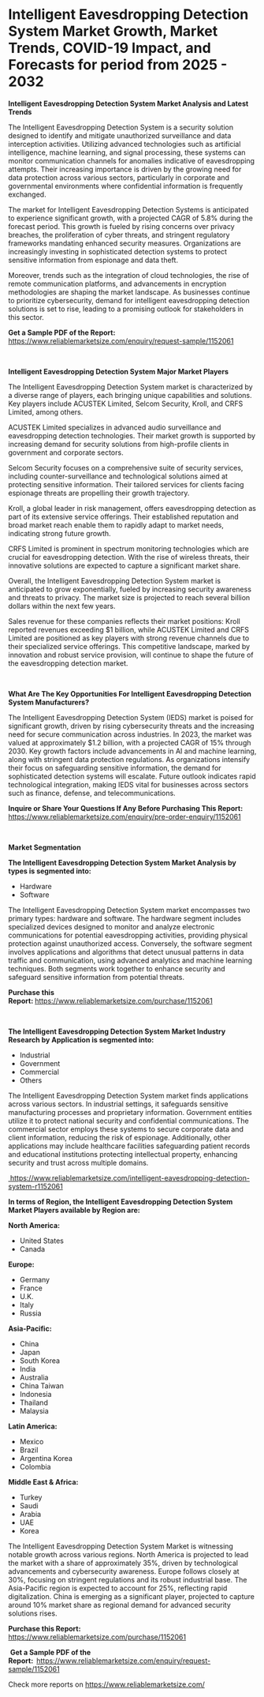 <p><h1>Intelligent Eavesdropping Detection System Market Growth, Market Trends, COVID-19 Impact, and Forecasts for period from 2025 - 2032</h1></p><p><strong>Intelligent Eavesdropping Detection System Market Analysis and Latest Trends</strong></p>
<p><p>The Intelligent Eavesdropping Detection System is a security solution designed to identify and mitigate unauthorized surveillance and data interception activities. Utilizing advanced technologies such as artificial intelligence, machine learning, and signal processing, these systems can monitor communication channels for anomalies indicative of eavesdropping attempts. Their increasing importance is driven by the growing need for data protection across various sectors, particularly in corporate and governmental environments where confidential information is frequently exchanged.</p><p>The market for Intelligent Eavesdropping Detection Systems is anticipated to experience significant growth, with a projected CAGR of 5.8% during the forecast period. This growth is fueled by rising concerns over privacy breaches, the proliferation of cyber threats, and stringent regulatory frameworks mandating enhanced security measures. Organizations are increasingly investing in sophisticated detection systems to protect sensitive information from espionage and data theft. </p><p>Moreover, trends such as the integration of cloud technologies, the rise of remote communication platforms, and advancements in encryption methodologies are shaping the market landscape. As businesses continue to prioritize cybersecurity, demand for intelligent eavesdropping detection solutions is set to rise, leading to a promising outlook for stakeholders in this sector.</p></p>
<p><strong>Get a Sample PDF of the Report:&nbsp;</strong> <a href="https://www.reliablemarketsize.com/enquiry/request-sample/1152061?utm_campaign=2625&utm_medium=2&utm_source=Github&utm_content=ia&utm_term=12042025&utm_id=intelligent-eavesdropping-detection-system">https://www.reliablemarketsize.com/enquiry/request-sample/1152061</a></p>
<p>&nbsp;</p>
<p><strong>Intelligent Eavesdropping Detection System Major Market Players</strong></p>
<p><p>The Intelligent Eavesdropping Detection System market is characterized by a diverse range of players, each bringing unique capabilities and solutions. Key players include ACUSTEK Limited, Selcom Security, Kroll, and CRFS Limited, among others. </p><p>ACUSTEK Limited specializes in advanced audio surveillance and eavesdropping detection technologies. Their market growth is supported by increasing demand for security solutions from high-profile clients in government and corporate sectors. </p><p>Selcom Security focuses on a comprehensive suite of security services, including counter-surveillance and technological solutions aimed at protecting sensitive information. Their tailored services for clients facing espionage threats are propelling their growth trajectory.</p><p>Kroll, a global leader in risk management, offers eavesdropping detection as part of its extensive service offerings. Their established reputation and broad market reach enable them to rapidly adapt to market needs, indicating strong future growth.</p><p>CRFS Limited is prominent in spectrum monitoring technologies which are crucial for eavesdropping detection. With the rise of wireless threats, their innovative solutions are expected to capture a significant market share.</p><p>Overall, the Intelligent Eavesdropping Detection System market is anticipated to grow exponentially, fueled by increasing security awareness and threats to privacy. The market size is projected to reach several billion dollars within the next few years.</p><p>Sales revenue for these companies reflects their market positions: Kroll reported revenues exceeding $1 billion, while ACUSTEK Limited and CRFS Limited are positioned as key players with strong revenue channels due to their specialized service offerings. This competitive landscape, marked by innovation and robust service provision, will continue to shape the future of the eavesdropping detection market.</p></p>
<p>&nbsp;</p>
<p><strong>What Are The Key Opportunities For Intelligent Eavesdropping Detection System Manufacturers?</strong></p>
<p><p>The Intelligent Eavesdropping Detection System (IEDS) market is poised for significant growth, driven by rising cybersecurity threats and the increasing need for secure communication across industries. In 2023, the market was valued at approximately $1.2 billion, with a projected CAGR of 15% through 2030. Key growth factors include advancements in AI and machine learning, along with stringent data protection regulations. As organizations intensify their focus on safeguarding sensitive information, the demand for sophisticated detection systems will escalate. Future outlook indicates rapid technological integration, making IEDS vital for businesses across sectors such as finance, defense, and telecommunications.</p></p>
<p><strong>Inquire or Share Your Questions If Any Before Purchasing This Report:</strong> <a href="https://www.reliablemarketsize.com/enquiry/pre-order-enquiry/1152061?utm_campaign=2625&utm_medium=2&utm_source=Github&utm_content=ia&utm_term=12042025&utm_id=intelligent-eavesdropping-detection-system">https://www.reliablemarketsize.com/enquiry/pre-order-enquiry/1152061</a></p>
<p>&nbsp;</p>
<p><strong>Market Segmentation</strong></p>
<p><strong>The Intelligent Eavesdropping Detection System Market Analysis by types is segmented into:</strong></p>
<p><ul><li>Hardware</li><li>Software</li></ul></p>
<p><p>The Intelligent Eavesdropping Detection System market encompasses two primary types: hardware and software. The hardware segment includes specialized devices designed to monitor and analyze electronic communications for potential eavesdropping activities, providing physical protection against unauthorized access. Conversely, the software segment involves applications and algorithms that detect unusual patterns in data traffic and communication, using advanced analytics and machine learning techniques. Both segments work together to enhance security and safeguard sensitive information from potential threats.</p></p>
<p><strong>Purchase this Report:&nbsp;</strong><a href="https://www.reliablemarketsize.com/purchase/1152061?utm_campaign=2625&utm_medium=2&utm_source=Github&utm_content=ia&utm_term=12042025&utm_id=intelligent-eavesdropping-detection-system">https://www.reliablemarketsize.com/purchase/1152061</a></p>
<p>&nbsp;</p>
<p><strong>The Intelligent Eavesdropping Detection System Market Industry Research by Application is segmented into:</strong></p>
<p><ul><li>Industrial</li><li>Government</li><li>Commercial</li><li>Others</li></ul></p>
<p><p>The Intelligent Eavesdropping Detection System market finds applications across various sectors. In industrial settings, it safeguards sensitive manufacturing processes and proprietary information. Government entities utilize it to protect national security and confidential communications. The commercial sector employs these systems to secure corporate data and client information, reducing the risk of espionage. Additionally, other applications may include healthcare facilities safeguarding patient records and educational institutions protecting intellectual property, enhancing security and trust across multiple domains.</p></p>
<p><a href="https://www.reliablemarketsize.com/intelligent-eavesdropping-detection-system-r1152061?utm_campaign=2625&utm_medium=2&utm_source=Github&utm_content=ia&utm_term=12042025&utm_id=intelligent-eavesdropping-detection-system">&nbsp;https://www.reliablemarketsize.com/intelligent-eavesdropping-detection-system-r1152061</a></p>
<p><strong>In terms of Region, the Intelligent Eavesdropping Detection System Market Players available by Region are:</strong></p>
<p>
    <p> <strong> North America: </strong>
        <ul>
            <li>United States</li>
            <li>Canada</li>
        </ul>
        </p> 
    <p> <strong> Europe: </strong>
        <ul>
            <li>Germany</li>
            <li>France</li>
            <li>U.K.</li>
            <li>Italy</li>
            <li>Russia</li>
        </ul>
        </p> 
    <p> <strong> Asia-Pacific: </strong>
        <ul>
            <li>China</li>
            <li>Japan</li>
            <li>South Korea</li>
            <li>India</li>
            <li>Australia</li>
            <li>China Taiwan</li>
            <li>Indonesia</li>
            <li>Thailand</li>
            <li>Malaysia</li>
        </ul>
        </p> 
    <p> <strong> Latin America: </strong>
        <ul>
            <li>Mexico</li>
            <li>Brazil</li>
            <li>Argentina Korea</li>
            <li>Colombia</li>
        </ul>
        </p> 
    <p> <strong> Middle East & Africa: </strong>
        <ul>
            <li>Turkey</li>
            <li>Saudi</li>
            <li>Arabia</li>
            <li>UAE</li>
            <li>Korea</li>
        </ul>
    </p>
    </p>
<p><p>The Intelligent Eavesdropping Detection System Market is witnessing notable growth across various regions. North America is projected to lead the market with a share of approximately 35%, driven by technological advancements and cybersecurity awareness. Europe follows closely at 30%, focusing on stringent regulations and its robust industrial base. The Asia-Pacific region is expected to account for 25%, reflecting rapid digitalization. China is emerging as a significant player, projected to capture around 10% market share as regional demand for advanced security solutions rises.</p></p>
<p><strong>Purchase this Report: </strong><a href="https://www.reliablemarketsize.com/purchase/1152061?utm_campaign=2625&utm_medium=2&utm_source=Github&utm_content=ia&utm_term=12042025&utm_id=intelligent-eavesdropping-detection-system">https://www.reliablemarketsize.com/purchase/1152061</a></p>
<p>&nbsp;<strong>Get a Sample PDF of the Report:&nbsp;&nbsp;</strong><a href="https://www.reliablemarketsize.com/enquiry/request-sample/1152061?utm_campaign=2625&utm_medium=2&utm_source=Github&utm_content=ia&utm_term=12042025&utm_id=intelligent-eavesdropping-detection-system">https://www.reliablemarketsize.com/enquiry/request-sample/1152061</a></p>
<p><strong></strong></p>
<p>Check more reports on <a href="https://www.reliablemarketsize.com/?utm_campaign=2625&utm_medium=2&utm_source=Github&utm_content=ia&utm_term=12042025&utm_id=intelligent-eavesdropping-detection-system">https://www.reliablemarketsize.com/</a></p>